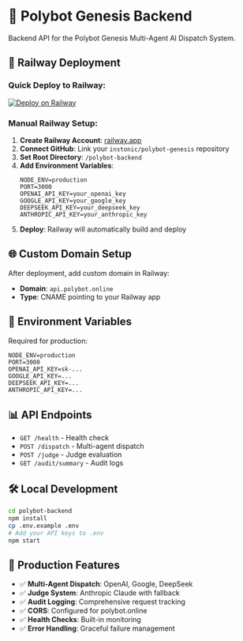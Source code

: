 # 🤖 Polybot Genesis Backend

Backend API for the Polybot Genesis Multi-Agent AI Dispatch System.

## 🚀 Railway Deployment

### Quick Deploy to Railway:

[![Deploy on Railway](https://railway.app/button.svg)](https://railway.app/new/template?template=https://github.com/instonic/polybot-genesis&folder=polybot-backend)

### Manual Railway Setup:

1. **Create Railway Account**: [railway.app](https://railway.app)
2. **Connect GitHub**: Link your `instonic/polybot-genesis` repository
3. **Set Root Directory**: `/polybot-backend`
4. **Add Environment Variables**:
   ```env
   NODE_ENV=production
   PORT=3000
   OPENAI_API_KEY=your_openai_key
   GOOGLE_API_KEY=your_google_key
   DEEPSEEK_API_KEY=your_deepseek_key
   ANTHROPIC_API_KEY=your_anthropic_key
   ```
5. **Deploy**: Railway will automatically build and deploy

## 🌐 Custom Domain Setup

After deployment, add custom domain in Railway:
- **Domain**: `api.polybot.online`
- **Type**: CNAME pointing to your Railway app

## 🔧 Environment Variables

Required for production:
```env
NODE_ENV=production
PORT=3000
OPENAI_API_KEY=sk-...
GOOGLE_API_KEY=...
DEEPSEEK_API_KEY=...
ANTHROPIC_API_KEY=...
```

## 📊 API Endpoints

- `GET /health` - Health check
- `POST /dispatch` - Multi-agent dispatch
- `POST /judge` - Judge evaluation
- `GET /audit/summary` - Audit logs

## 🛠️ Local Development

```bash
cd polybot-backend
npm install
cp .env.example .env
# Add your API keys to .env
npm start
```

## 🚀 Production Features

- ✅ **Multi-Agent Dispatch**: OpenAI, Google, DeepSeek
- ✅ **Judge System**: Anthropic Claude with fallback
- ✅ **Audit Logging**: Comprehensive request tracking
- ✅ **CORS**: Configured for polybot.online
- ✅ **Health Checks**: Built-in monitoring
- ✅ **Error Handling**: Graceful failure management
